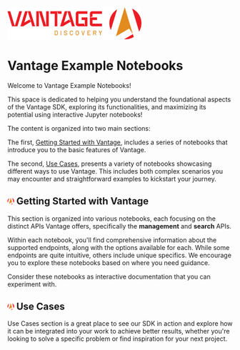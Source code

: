 <img src="../../docs/assets/vantage_logo.png" title="Vantage Discovery Logo" width="300"/></br>

# Vantage Example Notebooks

Welcome to Vantage Example Notebooks! 

This space is dedicated to helping you understand the foundational aspects of the Vantage SDK, exploring its functionalities, and maximizing its potential using interactive Jupyter notebooks! 

The content is organized into two main sections: 

The first, [Getting Started with Vantage](https://github.com/VantageDiscovery/vantage-sdk-python/tree/develop/examples/notebooks/getting_started), includes a series of notebooks that introduce you to the basic features of Vantage. 

The second, [Use Cases](https://github.com/VantageDiscovery/vantage-sdk-python/tree/develop/examples/notebooks/use_cases), presents a variety of notebooks showcasing different ways to use Vantage. This includes both complex scenarios you may encounter and straightforward examples to kickstart your journey.

## <img src="../../docs/assets/vantage_logo_small.png" title="Vantage Discovery Logo" width="15"/> Getting Started with Vantage

This section is organized into various notebooks, each focusing on the distinct APIs Vantage offers, specifically the **management** and **search** APIs. 

Within each notebook, you'll find comprehensive information about the supported endpoints, along with the options available for each. While some endpoints are quite intuitive, others include unique specifics. We encourage you to explore these notebooks based on where you need guidance. 

Consider these notebooks as interactive documentation that you can experiment with.

## <img src="../../docs/assets/vantage_logo_small.png" title="Vantage Discovery Logo" width="15"/> Use Cases

Use Cases section is a great place to see our SDK in action and explore how it can be integrated into your work to achieve better results, whether you're looking to solve a specific problem or find inspiration for your next project.
